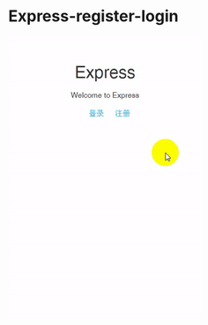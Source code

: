 # Express-register-login
![image](https://github.com/waltze/Express-register-login/blob/master/public/images/ExpressLogin.gif)
